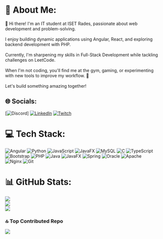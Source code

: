 # 💫 About Me:
👋 Hi there! I'm an IT student at ISET Rades, passionate about web development and problem-solving. <br><br>I enjoy building dynamic applications using Angular, React, and exploring backend development with PHP. <br><br>Currently, I'm sharpening my skills in Full-Stack Development while tackling challenges on LeetCode.<br><br>When I'm not coding, you'll find me at the gym, gaming, or experimenting with new tools to improve my workflow. 🚀<br><br>Let's build something amazing together!


## 🌐 Socials:
[![Discord](https://img.shields.io/badge/Discord-%237289DA.svg?logo=discord&logoColor=white)] [![LinkedIn](https://img.shields.io/badge/LinkedIn-%230077B5.svg?logo=linkedin&logoColor=white)](https://linkedin.com/in/aminmedfai) [![Twitch](https://img.shields.io/badge/Twitch-%239146FF.svg?logo=Twitch&logoColor=white)](https://twitch.tv/AMIN_VAL) 

# 💻 Tech Stack:
![Angular](https://img.shields.io/badge/angular-%23DD0031.svg?style=for-the-badge&logo=angular&logoColor=white) ![Python](https://img.shields.io/badge/python-3670A0?style=for-the-badge&logo=python&logoColor=ffdd54) ![JavaScript](https://img.shields.io/badge/javascript-%23323330.svg?style=for-the-badge&logo=javascript&logoColor=%23F7DF1E) ![JavaFX](https://img.shields.io/badge/javafx-%23FF0000.svg?style=for-the-badge&logo=javafx&logoColor=white) ![MySQL](https://img.shields.io/badge/mysql-4479A1.svg?style=for-the-badge&logo=mysql&logoColor=white) ![C](https://img.shields.io/badge/c-%2300599C.svg?style=for-the-badge&logo=c&logoColor=white) ![TypeScript](https://img.shields.io/badge/typescript-%23007ACC.svg?style=for-the-badge&logo=typescript&logoColor=white) ![Bootstrap](https://img.shields.io/badge/bootstrap-%238511FA.svg?style=for-the-badge&logo=bootstrap&logoColor=white) ![PHP](https://img.shields.io/badge/php-%23777BB4.svg?style=for-the-badge&logo=php&logoColor=white) ![Java](https://img.shields.io/badge/java-%23ED8B00.svg?style=for-the-badge&logo=openjdk&logoColor=white) ![JavaFX](https://img.shields.io/badge/javafx-%23FF0000.svg?style=for-the-badge&logo=javafx&logoColor=white) ![Spring](https://img.shields.io/badge/spring-%236DB33F.svg?style=for-the-badge&logo=spring&logoColor=white) ![Oracle](https://img.shields.io/badge/Oracle-F80000?style=for-the-badge&logo=oracle&logoColor=white) ![Apache](https://img.shields.io/badge/apache-%23D42029.svg?style=for-the-badge&logo=apache&logoColor=white) ![Nginx](https://img.shields.io/badge/nginx-%23009639.svg?style=for-the-badge&logo=nginx&logoColor=white) ![Git](https://img.shields.io/badge/git-%23F05033.svg?style=for-the-badge&logo=git&logoColor=white)
# 📊 GitHub Stats:
![](https://github-readme-stats.vercel.app/api?username=4MINEpy&theme=dark&hide_border=false&include_all_commits=true&count_private=true)<br/>
![](https://github-readme-streak-stats.herokuapp.com/?user=4MINEpy&theme=dark&hide_border=false)<br/>
![](https://github-readme-stats.vercel.app/api/top-langs/?username=4MINEpy&theme=dark&hide_border=false&include_all_commits=true&count_private=true&layout=compact)

### 🔝 Top Contributed Repo
![](https://github-contributor-stats.vercel.app/api?username=4MINEpy&limit=5&theme=dark&combine_all_yearly_contributions=true)

<!-- Proudly created with GPRM ( https://gprm.itsvg.in ) -->
